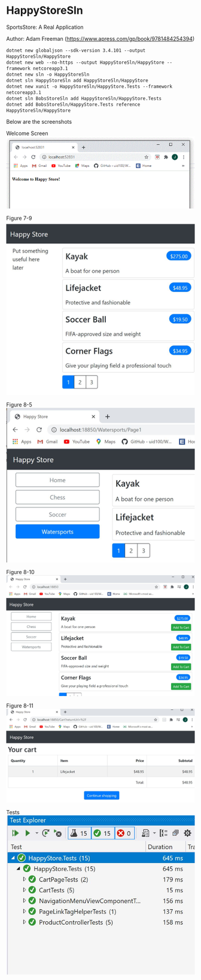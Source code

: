 # HappyStoreSln

SportsStore: A Real Application

Author: Adam Freeman (https://www.apress.com/gp/book/9781484254394)

    dotnet new globaljson --sdk-version 3.4.101 --output HappyStoreSln/HappyStore
    dotnet new web --no-https --output HappyStoreSln/HappyStore --framework netcoreapp3.1
    dotnet new sln -o HappyStoreSln
    dotnet sln HappyStoreSln add HappyStoreSln/HappyStore 
    dotnet new xunit -o HappyStoreSln/HappyStore.Tests --framework netcoreapp3.1
    dotnet sln BobsStoreSln add HappyStoreSln/HappyStore.Tests 
    dotnet add BobsStoreSln/HappyStore.Tests reference HappyStoreSln/HappyStore  

Below are the screenshots

Welcome Screen
![Welcome Screen](https://github.com/jennymun-alt/HappyStoreSln/blob/master/screenshots/WelcomeScreen1.GIF)

Figure 7-9
![Figure 7-9](https://github.com/jennymun-alt/HappyStoreSln/blob/master/screenshots/Figure%207-9.JPG)

Figure 8-5
![FIgure 8-5](https://github.com/jennymun-alt/HappyStoreSln/blob/master/screenshots/Figure%208-5.JPG)

Figure 8-10
![Figure 8-10](https://github.com/jennymun-alt/HappyStoreSln/blob/master/screenshots/Figure%208-10.JPG)

Figure 8-11
![FIgure 8-11](https://github.com/jennymun-alt/HappyStoreSln/blob/master/screenshots/Figure%208-11.JPG)

Tests
![Tests](https://github.com/jennymun-alt/HappyStoreSln/blob/master/screenshots/HappyStoreTests.JPG)
